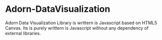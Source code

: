 # Adorn-DataVisualization
Adorn Data Visualization Library is writtern is Javascript based on HTML5 Canvas.
Its is purely writtern is Javascript without any dependency of external libraries.
